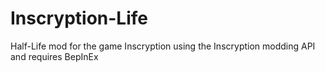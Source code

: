 # Inscryption-Life
 Half-Life mod for the game Inscryption using the Inscryption modding API and requires BepInEx
